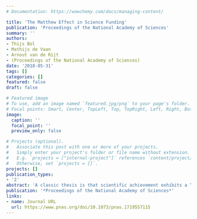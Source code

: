 ```yaml
---
# Documentation: https://wowchemy.com/docs/managing-content/

title: 'The Matthew Effect in Science Funding'
publication: 'Proceedings of the National Academy of Sciences'
summary: ''
authors:
- Thijs Bol
- Mathijs de Vaan
- Arnout van de Rijt
- (Proceedings of the National Academy of Sciences)
date: '2018-05-31'
tags: []
categories: []
featured: false
draft: false

# Featured image
# To use, add an image named `featured.jpg/png` to your page's folder.
# Focal points: Smart, Center, TopLeft, Top, TopRight, Left, Right, BottomLeft, Bottom, BottomRight.
image:
  caption: ''
  focal_point: ''
  preview_only: false

# Projects (optional).
#   Associate this post with one or more of your projects.
#   Simply enter your project's folder or file name without extension.
#   E.g. `projects = ["internal-project"]` references `content/project/deep-learning/index.md`.
#   Otherwise, set `projects = []`.
projects: []
publication_types:
- '2'
abstract: 'A classic thesis is that scientific achievement exhibits a “Matthew effect”: Scientists who have previously been successful are more likely to succeed again, producing increasing distinction. We investigate to what extent the Matthew effect drives the allocation of research funds. To this end, we assembled a dataset containing all review scores and funding decisions of grant proposals submitted by recent PhDs in a €2 billion granting program. Analyses of review scores reveal that early funding success introduces a growing rift, with winners just above the funding threshold accumulating more than twice as much research funding (€180,000) during the following eight years as nonwinners just below it. We find no evidence that winners’ improved funding chances in subsequent competitions are due to achievements enabled by the preceding grant, which suggests that early funding itself is an asset for acquiring later funding. Surprisingly, however, the emergent funding gap is partly created by applicants, who, after failing to win one grant, apply for another grant less often.'
publication: '*Proceedings of the National Academy of Sciences*'
links:
- name: Journal URL
  url: https://www.pnas.org/doi/10.1073/pnas.1719557115
---
```

